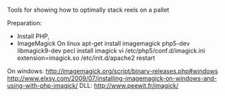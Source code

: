 Tools for showing how to optimally stack reels on a pallet

Preparation:
* Install PHP,
* ImageMagick
On linux
  apt-get install imagemagick php5-dev libmagick9-dev
  pecl install imagick
  vi /etc/php5/conf.d/imagick.ini
        extension=imagick.so
  /etc/init.d/apache2 restart

On windows:
http://imagemagick.org/script/binary-releases.php#windows
http://www.elxsy.com/2009/07/installing-imagemagick-on-windows-and-using-with-php-imagick/
DLL:
http://www.peewit.fr/imagick/